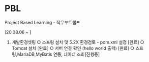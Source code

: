 # PBL
Project Based Learning - 직무부트캠프

[20.08.06 ~ ]

1. 개발환경셋팅
  ○ 스프링 설치 및 5.2X 환경검토 - pom.xml 설정 [완료]
  ○ Tomcat 설치 [완료]
  ○ 서버 연결 확인 (hello world 출력) [완료]
  ○ 스프링,MariaDB,MyBatis 연동, 데이터 조회[진행중]
